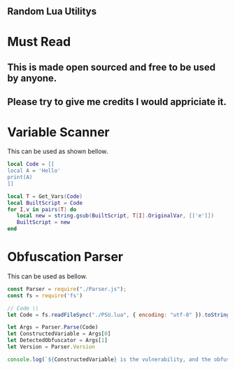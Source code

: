 ## Random Lua Utilitys

# Must Read
## This is made open sourced and free to be used by anyone.
## Please try to give me credits I would appriciate it.

# Variable Scanner
This can be used as shown bellow.
```lua
local Code = [[
local A = 'Hello'
print(A)
]]

local T = Get_Vars(Code)
local BuiltScript = Code
for I,v in pairs(T) do
   local new = string.gsub(BuiltScript, T[I].OriginalVar, [['e']])
   BuiltScript = new
end
```

# Obfuscation Parser
This can be used as bellow.
```js
const Parser = require("./Parser.js");
const fs = require('fs')

// Code \\
let Code = fs.readFileSync("./PSU.lua", { encoding: "utf-8" }).toString() // Using PSU for an example (premium version is not possible to do this with good obfuscator tho discord.gg/psu

let Args = Parser.Parse(Code)
let ConstructedVariable = Args[0]
let DetectedObfuscator = Args[1]
let Version = Parser.Version

console.log(`${ConstructedVariable} is the vulnerability, and the obfuscator detect is ${DetectedObfuscator}. Obtained this info with ObfuscationParser ${Version}`)
```
